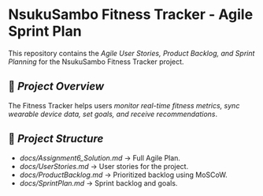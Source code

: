 # NsukuSambo Fitness Tracker - Agile Sprint Plan

This repository contains the *Agile User Stories, Product Backlog, and Sprint Planning* for the NsukuSambo Fitness Tracker project.

## 📌 *Project Overview*
The Fitness Tracker helps users *monitor real-time fitness metrics, sync wearable device data, set goals, and receive recommendations*.

## 📌 *Project Structure*
- *docs/Assignment6_Solution.md* → Full Agile Plan.
- *docs/UserStories.md* → User stories for the project.
- *docs/ProductBacklog.md* → Prioritized backlog using MoSCoW.
- *docs/SprintPlan.md* → Sprint backlog and goals.

